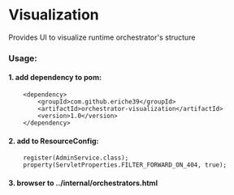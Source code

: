 # Visualization

Provides UI to visualize runtime orchestrator's structure

### Usage:
#### 1. add dependency to pom:
        <dependency>
            <groupId>com.github.eriche39</groupId>
            <artifactId>orchestrator-visualization</artifactId>
            <version>1.0</version>
        </dependency>
        
#### 2. add to ResourceConfig:
        register(AdminService.class);
        property(ServletProperties.FILTER_FORWARD_ON_404, true);
        
#### 3. browser to ../internal/orchestrators.html
